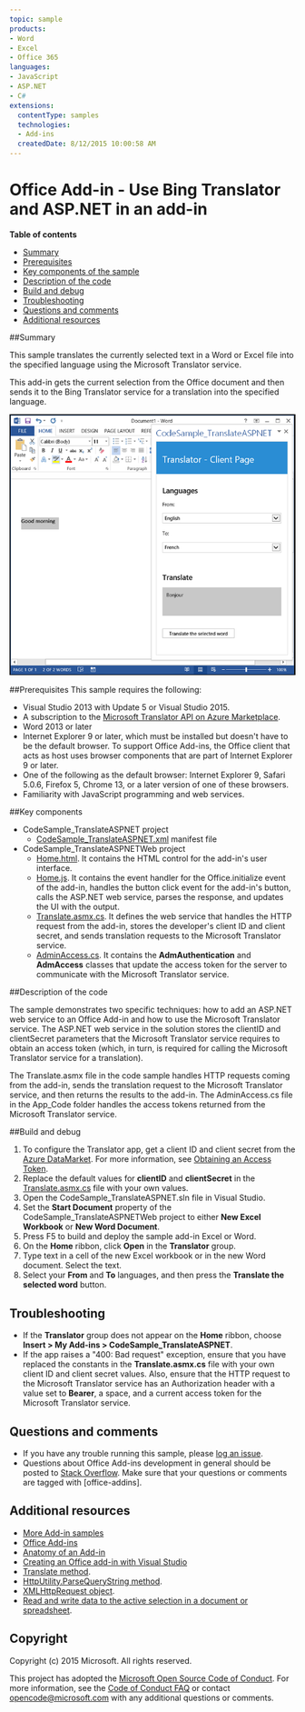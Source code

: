 ```yaml
---
topic: sample
products:
- Word
- Excel
- Office 365
languages:
- JavaScript
- ASP.NET
- C#
extensions:
  contentType: samples
  technologies:
  - Add-ins
  createdDate: 8/12/2015 10:00:58 AM
---
```

# Office Add-in - Use Bing Translator and ASP.NET in an add-in

**Table of contents**

* [Summary](#summary)
* [Prerequisites](#prerequisites)
* [Key components of the sample](#components)
* [Description of the code](#codedescription)
* [Build and debug](#build)
* [Troubleshooting](#troubleshooting)
* [Questions and comments](#questions)
* [Additional resources](#additional-resources)

<a name="summary"></a>
##Summary

This sample translates the currently selected text in a Word or Excel file into the specified language using the Microsoft Translator service.

This add-in gets the current selection from the Office document and then sends it to the Bing Translator service for a translation into the specified language.

![Screenshot of running sample](TranslatorAppCodeSample.PNG)

<a name="prerequisites"></a>
##Prerequisites
This sample requires the following:  

  - Visual Studio 2013 with Update 5 or Visual Studio 2015.
  - A subscription to the [Microsoft Translator API on Azure Marketplace](https://datamarket.azure.com/dataset/1899a118-d202-492c-aa16-ba21c33c06cb).
  - Word 2013 or later
  - Internet Explorer 9 or later, which must be installed but doesn't have to be the default browser. To support Office Add-ins, the Office client that acts as host uses browser components that are part of Internet Explorer 9 or later.
  - One of the following as the default browser: Internet Explorer 9, Safari 5.0.6, Firefox 5, Chrome 13, or a later version of one of these browsers.
  - Familiarity with JavaScript programming and web services.

<a name="components"></a>
##Key components

* CodeSample_TranslateASPNET project
	* [CodeSample_TranslateASPNET.xml](https://github.com/OfficeDev/Office-Add-in-TranslateASPNET/blob/master/C%23/CodeSample_TranslateASPNET/CodeSample_TranslateASPNETManifest/CodeSample_TranslateASPNET.xml) manifest file
* CodeSample_TranslateASPNETWeb project
	* [Home.html](https://github.com/OfficeDev/Office-Add-in-TranslateASPNET/blob/master/C%23/CodeSample_TranslateASPNETWeb/App/Home/Home.html). It contains the HTML control for the add-in's user interface.
	* [Home.js](https://github.com/OfficeDev/Office-Add-in-TranslateASPNET/blob/master/C%23/CodeSample_TranslateASPNETWeb/App/Home/Home.js). It contains the event handler for the Office.initialize event of the add-in, handles the button click event for the add-in's button, calls the ASP.NET web service, parses the response, and updates the UI with the output.
	* [Translate.asmx.cs](https://github.com/OfficeDev/Office-Add-in-TranslateASPNET/blob/master/C%23/CodeSample_TranslateASPNETWeb/App/Translate.asmx.cs). It defines the web service that handles the HTTP request from the add-in, stores the developer's client ID and client secret, and sends translation requests to the Microsoft Translator service.
	* [AdminAccess.cs](). It contains the **AdmAuthentication** and **AdmAccess** classes that update the access token for the server to communicate with the Microsoft Translator service.

<a name="codedescription"></a>
##Description of the code

The sample demonstrates two specific techniques: how to add an ASP.NET web service to an Office Add-in and how to use the Microsoft Translator service. The ASP.NET web service in the solution stores the clientID and clientSecret parameters that the Microsoft Translator service requires to obtain an access token (which, in turn, is required for calling the Microsoft Translator service for a translation).

The Translate.asmx file in the code sample handles HTTP requests coming from the add-in, sends the translation request to the Microsoft Translator service, and then returns the results to the add-in. The AdminAccess.cs file in the App_Code folder handles the access tokens returned from the Microsoft Translator service.

<a name="build"></a>
##Build and debug

1.	To configure the Translator app, get a client ID and client secret from the [Azure DataMarket](https://datamarket.azure.com/dataset/1899a118-d202-492c-aa16-ba21c33c06cb). For more information, see [Obtaining an Access Token](http://msdn.microsoft.com/library/hh454950.aspx).
2.	Replace the default values for **clientID** and **clientSecret** in the [Translate.asmx.cs](https://github.com/OfficeDev/Office-Add-in-TranslateASPNET/blob/master/C%23/CodeSample_TranslateASPNETWeb/App/Translate.asmx.cs) file with your own values.
3.	Open the CodeSample_TranslateASPNET.sln file in Visual Studio.
4.	Set the **Start Document** property of the CodeSample_TranslateASPNETWeb project to either **New Excel Workbook** or **New Word Document**. 
5.	Press F5 to build and deploy the sample add-in Excel or Word.
6.	On the **Home** ribbon, click **Open** in the **Translator** group.
6.	Type text in a cell of the new Excel workbook or in the new Word document. Select the text.
7.	Select your **From** and **To** languages, and then press the **Translate the selected word** button.

<a name="troubleshooting"></a>
## Troubleshooting

- If the **Translator** group does not appear on the **Home** ribbon, choose **Insert > My Add-ins >  CodeSample_TranslateASPNET**.
- If the app raises a "400: Bad request" exception, ensure that you have replaced the constants in the **Translate.asmx.cs** file with your own client ID and client secret values. Also, ensure that the HTTP request to the Microsoft Translator service has an Authorization header with a value set to **Bearer**, a space, and a current access token for the Microsoft Translator service.

<a name="questions"></a>
## Questions and comments

- If you have any trouble running this sample, please [log an issue](https://github.com/OfficeDev/Office-Add-in-TranslateASPNET/issues).
- Questions about Office Add-ins development in general should be posted to [Stack Overflow](http://stackoverflow.com/questions/tagged/office-addins). Make sure that your questions or comments are tagged with [office-addins].

<a name="additional-resources"></a>
## Additional resources ##

- [More Add-in samples](https://github.com/OfficeDev?utf8=%E2%9C%93&query=-Add-in)
- [Office Add-ins](http://msdn.microsoft.com/library/office/jj220060.aspx)
- [Anatomy of an Add-in](https://msdn.microsoft.com/library/office/jj220082.aspx#StartBuildingApps_AnatomyofApp)
- [Creating an Office add-in with Visual Studio](https://msdn.microsoft.com/library/office/fp179827.aspx#Tools_CreatingWithVS)
- [Translate method](https://msdn.microsoft.com/library/ff512421.aspx).
- [HttpUtility.ParseQueryString method](https://msdn.microsoft.com/library/ms150046.aspx).
- [XMLHttpRequest object](https://msdn.microsoft.com/library/ms535874(v=vs.85).aspx).
- [Read and write data to the active selection in a document or spreadsheet](https://msdn.microsoft.com/library/office/fp123513.aspx).


## Copyright
Copyright (c) 2015 Microsoft. All rights reserved.


This project has adopted the [Microsoft Open Source Code of Conduct](https://opensource.microsoft.com/codeofconduct/). For more information, see the [Code of Conduct FAQ](https://opensource.microsoft.com/codeofconduct/faq/) or contact [opencode@microsoft.com](mailto:opencode@microsoft.com) with any additional questions or comments.
